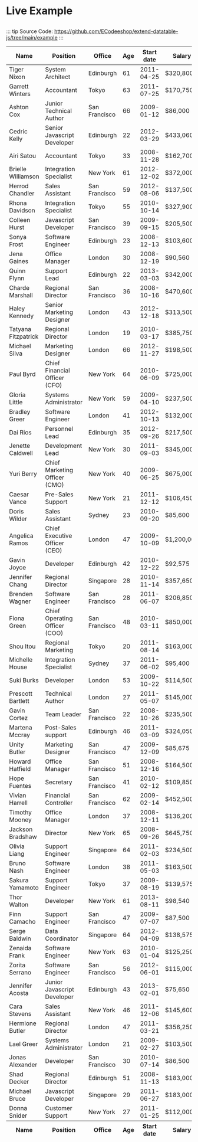 # Live Example

## 

::: tip
Source Code: https://github.com/ECodeeshop/extend-datatable-js/tree/main/example 
:::

<table id="example" class="display" style="width:100%">
    <thead>
        <tr>
            <th>Name</th>
            <th>Position</th>
            <th>Office</th>
            <th>Age</th>
            <th>Start date</th>
            <th>Salary</th>
            <th>URL</th>
        </tr>
    </thead>
    <tbody>
        <tr>
            <td>Tiger Nixon</td>
            <td>System Architect</td>
            <td>Edinburgh</td>
            <td>61</td>
            <td>2011-04-25</td>
            <td>$320,800</td>
            <td>https://codeeshop.com</td>
        </tr>
        <tr>
            <td>Garrett Winters</td>
            <td>Accountant</td>
            <td>Tokyo</td>
            <td>63</td>
            <td>2011-07-25</td>
            <td>$170,750</td>
            <td>https://codeeshop.com</td>
        </tr>
        <tr>
            <td>Ashton Cox</td>
            <td>Junior Technical Author</td>
            <td>San Francisco</td>
            <td>66</td>
            <td>2009-01-12</td>
            <td>$86,000</td>
            <td>https://codeeshop.com</td>
        </tr>
        <tr>
            <td>Cedric Kelly</td>
            <td>Senior Javascript Developer</td>
            <td>Edinburgh</td>
            <td>22</td>
            <td>2012-03-29</td>
            <td>$433,060</td>
            <td>https://codeeshop.com</td>
        </tr>
        <tr>
            <td>Airi Satou</td>
            <td>Accountant</td>
            <td>Tokyo</td>
            <td>33</td>
            <td>2008-11-28</td>
            <td>$162,700</td>
            <td>https://codeeshop.com</td>
        </tr>
        <tr>
            <td>Brielle Williamson</td>
            <td>Integration Specialist</td>
            <td>New York</td>
            <td>61</td>
            <td>2012-12-02</td>
            <td>$372,000</td>
            <td>https://codeeshop.com</td>
        </tr>
        <tr>
            <td>Herrod Chandler</td>
            <td>Sales Assistant</td>
            <td>San Francisco</td>
            <td>59</td>
            <td>2012-08-06</td>
            <td>$137,500</td>
            <td>https://codeeshop.com</td>
        </tr>
        <tr>
            <td>Rhona Davidson</td>
            <td>Integration Specialist</td>
            <td>Tokyo</td>
            <td>55</td>
            <td>2010-10-14</td>
            <td>$327,900</td>
            <td>https://codeeshop.com</td>
        </tr>
        <tr>
            <td>Colleen Hurst</td>
            <td>Javascript Developer</td>
            <td>San Francisco</td>
            <td>39</td>
            <td>2009-09-15</td>
            <td>$205,500</td>
            <td>https://codeeshop.com</td>
        </tr>
        <tr>
            <td>Sonya Frost</td>
            <td>Software Engineer</td>
            <td>Edinburgh</td>
            <td>23</td>
            <td>2008-12-13</td>
            <td>$103,600</td>
            <td>https://codeeshop.com</td>
        </tr>
        <tr>
            <td>Jena Gaines</td>
            <td>Office Manager</td>
            <td>London</td>
            <td>30</td>
            <td>2008-12-19</td>
            <td>$90,560</td>
            <td>https://codeeshop.com</td>
        </tr>
        <tr>
            <td>Quinn Flynn</td>
            <td>Support Lead</td>
            <td>Edinburgh</td>
            <td>22</td>
            <td>2013-03-03</td>
            <td>$342,000</td>
            <td>https://codeeshop.com</td>
        </tr>
        <tr>
            <td>Charde Marshall</td>
            <td>Regional Director</td>
            <td>San Francisco</td>
            <td>36</td>
            <td>2008-10-16</td>
            <td>$470,600</td>
            <td>https://codeeshop.com</td>
        </tr>
        <tr>
            <td>Haley Kennedy</td>
            <td>Senior Marketing Designer</td>
            <td>London</td>
            <td>43</td>
            <td>2012-12-18</td>
            <td>$313,500</td>
            <td>https://codeeshop.com</td>
        </tr>
        <tr>
            <td>Tatyana Fitzpatrick</td>
            <td>Regional Director</td>
            <td>London</td>
            <td>19</td>
            <td>2010-03-17</td>
            <td>$385,750</td>
            <td>https://codeeshop.com</td>
        </tr>
        <tr>
            <td>Michael Silva</td>
            <td>Marketing Designer</td>
            <td>London</td>
            <td>66</td>
            <td>2012-11-27</td>
            <td>$198,500</td>
            <td>https://codeeshop.com</td>
        </tr>
        <tr>
            <td>Paul Byrd</td>
            <td>Chief Financial Officer (CFO)</td>
            <td>New York</td>
            <td>64</td>
            <td>2010-06-09</td>
            <td>$725,000</td>
            <td>https://codeeshop.com</td>
        </tr>
        <tr>
            <td>Gloria Little</td>
            <td>Systems Administrator</td>
            <td>New York</td>
            <td>59</td>
            <td>2009-04-10</td>
            <td>$237,500</td>
            <td>https://codeeshop.com</td>
        </tr>
        <tr>
            <td>Bradley Greer</td>
            <td>Software Engineer</td>
            <td>London</td>
            <td>41</td>
            <td>2012-10-13</td>
            <td>$132,000</td>
            <td>https://codeeshop.com</td>
        </tr>
        <tr>
            <td>Dai Rios</td>
            <td>Personnel Lead</td>
            <td>Edinburgh</td>
            <td>35</td>
            <td>2012-09-26</td>
            <td>$217,500</td>
            <td>https://codeeshop.com</td>
        </tr>
        <tr>
            <td>Jenette Caldwell</td>
            <td>Development Lead</td>
            <td>New York</td>
            <td>30</td>
            <td>2011-09-03</td>
            <td>$345,000</td>
            <td>https://codeeshop.com</td>
        </tr>
        <tr>
            <td>Yuri Berry</td>
            <td>Chief Marketing Officer (CMO)</td>
            <td>New York</td>
            <td>40</td>
            <td>2009-06-25</td>
            <td>$675,000</td>
            <td>https://codeeshop.com</td>
        </tr>
        <tr>
            <td>Caesar Vance</td>
            <td>Pre-Sales Support</td>
            <td>New York</td>
            <td>21</td>
            <td>2011-12-12</td>
            <td>$106,450</td>
            <td>https://codeeshop.com</td>
        </tr>
        <tr>
            <td>Doris Wilder</td>
            <td>Sales Assistant</td>
            <td>Sydney</td>
            <td>23</td>
            <td>2010-09-20</td>
            <td>$85,600</td>
            <td>https://codeeshop.com</td>
        </tr>
        <tr>
            <td>Angelica Ramos</td>
            <td>Chief Executive Officer (CEO)</td>
            <td>London</td>
            <td>47</td>
            <td>2009-10-09</td>
            <td>$1,200,000</td>
            <td>https://codeeshop.com</td>
        </tr>
        <tr>
            <td>Gavin Joyce</td>
            <td>Developer</td>
            <td>Edinburgh</td>
            <td>42</td>
            <td>2010-12-22</td>
            <td>$92,575</td>
            <td>https://codeeshop.com</td>
        </tr>
        <tr>
            <td>Jennifer Chang</td>
            <td>Regional Director</td>
            <td>Singapore</td>
            <td>28</td>
            <td>2010-11-14</td>
            <td>$357,650</td>
            <td>https://codeeshop.com</td>
        </tr>
        <tr>
            <td>Brenden Wagner</td>
            <td>Software Engineer</td>
            <td>San Francisco</td>
            <td>28</td>
            <td>2011-06-07</td>
            <td>$206,850</td>
            <td>https://codeeshop.com</td>
        </tr>
        <tr>
            <td>Fiona Green</td>
            <td>Chief Operating Officer (COO)</td>
            <td>San Francisco</td>
            <td>48</td>
            <td>2010-03-11</td>
            <td>$850,000</td>
            <td>https://codeeshop.com</td>
        </tr>
        <tr>
            <td>Shou Itou</td>
            <td>Regional Marketing</td>
            <td>Tokyo</td>
            <td>20</td>
            <td>2011-08-14</td>
            <td>$163,000</td>
            <td>https://codeeshop.com</td>
        </tr>
        <tr>
            <td>Michelle House</td>
            <td>Integration Specialist</td>
            <td>Sydney</td>
            <td>37</td>
            <td>2011-06-02</td>
            <td>$95,400</td>
            <td>https://codeeshop.com</td>
        </tr>
        <tr>
            <td>Suki Burks</td>
            <td>Developer</td>
            <td>London</td>
            <td>53</td>
            <td>2009-10-22</td>
            <td>$114,500</td>
            <td>https://codeeshop.com</td>
        </tr>
        <tr>
            <td>Prescott Bartlett</td>
            <td>Technical Author</td>
            <td>London</td>
            <td>27</td>
            <td>2011-05-07</td>
            <td>$145,000</td>
            <td>https://codeeshop.com</td>
        </tr>
        <tr>
            <td>Gavin Cortez</td>
            <td>Team Leader</td>
            <td>San Francisco</td>
            <td>22</td>
            <td>2008-10-26</td>
            <td>$235,500</td>
            <td>https://codeeshop.com</td>
        </tr>
        <tr>
            <td>Martena Mccray</td>
            <td>Post-Sales support</td>
            <td>Edinburgh</td>
            <td>46</td>
            <td>2011-03-09</td>
            <td>$324,050</td>
            <td>https://codeeshop.com</td>
        </tr>
        <tr>
            <td>Unity Butler</td>
            <td>Marketing Designer</td>
            <td>San Francisco</td>
            <td>47</td>
            <td>2009-12-09</td>
            <td>$85,675</td>
            <td>https://codeeshop.com</td>
        </tr>
        <tr>
            <td>Howard Hatfield</td>
            <td>Office Manager</td>
            <td>San Francisco</td>
            <td>51</td>
            <td>2008-12-16</td>
            <td>$164,500</td>
            <td>https://codeeshop.com</td>
        </tr>
        <tr>
            <td>Hope Fuentes</td>
            <td>Secretary</td>
            <td>San Francisco</td>
            <td>41</td>
            <td>2010-02-12</td>
            <td>$109,850</td>
            <td>https://codeeshop.com</td>
        </tr>
        <tr>
            <td>Vivian Harrell</td>
            <td>Financial Controller</td>
            <td>San Francisco</td>
            <td>62</td>
            <td>2009-02-14</td>
            <td>$452,500</td>
            <td>https://codeeshop.com</td>
        </tr>
        <tr>
            <td>Timothy Mooney</td>
            <td>Office Manager</td>
            <td>London</td>
            <td>37</td>
            <td>2008-12-11</td>
            <td>$136,200</td>
            <td>https://codeeshop.com</td>
        </tr>
        <tr>
            <td>Jackson Bradshaw</td>
            <td>Director</td>
            <td>New York</td>
            <td>65</td>
            <td>2008-09-26</td>
            <td>$645,750</td>
            <td>https://codeeshop.com</td>
        </tr>
        <tr>
            <td>Olivia Liang</td>
            <td>Support Engineer</td>
            <td>Singapore</td>
            <td>64</td>
            <td>2011-02-03</td>
            <td>$234,500</td>
            <td>https://codeeshop.com</td>
        </tr>
        <tr>
            <td>Bruno Nash</td>
            <td>Software Engineer</td>
            <td>London</td>
            <td>38</td>
            <td>2011-05-03</td>
            <td>$163,500</td>
            <td>https://codeeshop.com</td>
        </tr>
        <tr>
            <td>Sakura Yamamoto</td>
            <td>Support Engineer</td>
            <td>Tokyo</td>
            <td>37</td>
            <td>2009-08-19</td>
            <td>$139,575</td>
            <td>https://codeeshop.com</td>
        </tr>
        <tr>
            <td>Thor Walton</td>
            <td>Developer</td>
            <td>New York</td>
            <td>61</td>
            <td>2013-08-11</td>
            <td>$98,540</td>
            <td>https://codeeshop.com</td>
        </tr>
        <tr>
            <td>Finn Camacho</td>
            <td>Support Engineer</td>
            <td>San Francisco</td>
            <td>47</td>
            <td>2009-07-07</td>
            <td>$87,500</td>
            <td>https://codeeshop.com</td>
        </tr>
        <tr>
            <td>Serge Baldwin</td>
            <td>Data Coordinator</td>
            <td>Singapore</td>
            <td>64</td>
            <td>2012-04-09</td>
            <td>$138,575</td>
            <td>https://codeeshop.com</td>
        </tr>
        <tr>
            <td>Zenaida Frank</td>
            <td>Software Engineer</td>
            <td>New York</td>
            <td>63</td>
            <td>2010-01-04</td>
            <td>$125,250</td>
            <td>https://codeeshop.com</td>
        </tr>
        <tr>
            <td>Zorita Serrano</td>
            <td>Software Engineer</td>
            <td>San Francisco</td>
            <td>56</td>
            <td>2012-06-01</td>
            <td>$115,000</td>
            <td>https://codeeshop.com</td>
        </tr>
        <tr>
            <td>Jennifer Acosta</td>
            <td>Junior Javascript Developer</td>
            <td>Edinburgh</td>
            <td>43</td>
            <td>2013-02-01</td>
            <td>$75,650</td>
            <td>https://codeeshop.com</td>
        </tr>
        <tr>
            <td>Cara Stevens</td>
            <td>Sales Assistant</td>
            <td>New York</td>
            <td>46</td>
            <td>2011-12-06</td>
            <td>$145,600</td>
            <td>https://codeeshop.com</td>
        </tr>
        <tr>
            <td>Hermione Butler</td>
            <td>Regional Director</td>
            <td>London</td>
            <td>47</td>
            <td>2011-03-21</td>
            <td>$356,250</td>
            <td>https://codeeshop.com</td>
        </tr>
        <tr>
            <td>Lael Greer</td>
            <td>Systems Administrator</td>
            <td>London</td>
            <td>21</td>
            <td>2009-02-27</td>
            <td>$103,500</td>
            <td>https://codeeshop.com</td>
        </tr>
        <tr>
            <td>Jonas Alexander</td>
            <td>Developer</td>
            <td>San Francisco</td>
            <td>30</td>
            <td>2010-07-14</td>
            <td>$86,500</td>
            <td>https://codeeshop.com</td>
        </tr>
        <tr>
            <td>Shad Decker</td>
            <td>Regional Director</td>
            <td>Edinburgh</td>
            <td>51</td>
            <td>2008-11-13</td>
            <td>$183,000</td>
            <td>https://codeeshop.com</td>
        </tr>
        <tr>
            <td>Michael Bruce</td>
            <td>Javascript Developer</td>
            <td>Singapore</td>
            <td>29</td>
            <td>2011-06-27</td>
            <td>$183,000</td>
            <td>https://codeeshop.com</td>
        </tr>
        <tr>
            <td>Donna Snider</td>
            <td>Customer Support</td>
            <td>New York</td>
            <td>27</td>
            <td>2011-01-25</td>
            <td>$112,000</td>
            <td>https://codeeshop.com</td>
        </tr>
    </tbody>
    <tfoot>
        <tr>
            <th>Name</th>
            <th>Position</th>
            <th>Office</th>
            <th>Age</th>
            <th>Start date</th>
            <th>Salary</th>
            <th>URL</th>
        </tr>
    </tfoot>
</table>

<script type="module" async>
  import { urlRenderObj } from '../src/url-render.js'

    const t = setInterval(function () {
    	if(typeof $ != 'undefined') {    		
	        registerTable();
	        clearInterval(t)	    
    	}
    }, 300)

    function registerTable() {
        $('#example').DataTable( {
            dom: "Bflrtip",
            responsive: true,
            select: true,
            colReorder: true,
            dom: 'Bfrtip',
            buttons: [
                // "colvis",
                // "selectAll",
                // "selectNone",
                {
                    extend: 'json',
                    text: 'JSON',
                    filename: "json-filename",
                },
            ],
            columns: [
                { title: 'Name' },
                { title: 'Position' },
                { title: 'Office' },
                { title: 'Age' },
                { title: 'Start Date' },
                { title: 'Salary' },
                { title: 'URL', ...urlRenderObj("URL") },
              ],
        } );
    }
</script>
